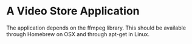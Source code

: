 # A Video Store Application

The application depends on the ffmpeg library. This should be available through Homebrew on OSX and through apt-get in Linux.


